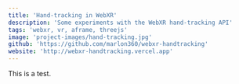 ```yaml
---
title: 'Hand-tracking in WebXR'
description: 'Some experiments with the WebXR hand-tracking API'
tags: 'webxr, vr, aframe, threejs'
image: 'project-images/hand-tracking.jpg'
github: 'https://github.com/marlon360/webxr-handtracking'
website: 'http://webxr-handtracking.vercel.app'
---
```


This is a test.
